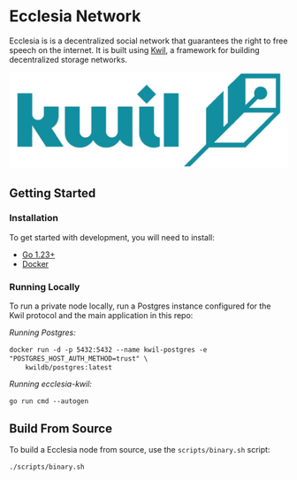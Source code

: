 # Ecclesia Network

Ecclesia is is a decentralized social network that guarantees the right to free speech on the internet. It is built using [Kwil](<https://docs.kwil.com>), a framework for building decentralized storage networks.

![banner](./assets/logo.png)

## Getting Started

### Installation

To get started with development, you will need to install:

- [Go 1.23+](<https://go.dev/doc/install>)
- [Docker](<https://docs.docker.com/engine/install/>)

### Running Locally

To run a private node locally, run a Postgres instance configured for the Kwil protocol and the main application in this repo:

_Running Postgres:_
```shell
docker run -d -p 5432:5432 --name kwil-postgres -e "POSTGRES_HOST_AUTH_METHOD=trust" \
    kwildb/postgres:latest
```

_Running ecclesia-kwil:_
```shell
go run cmd --autogen
```

## Build From Source

To build a Ecclesia node from source, use the `scripts/binary.sh` script:

```shell
./scripts/binary.sh
```